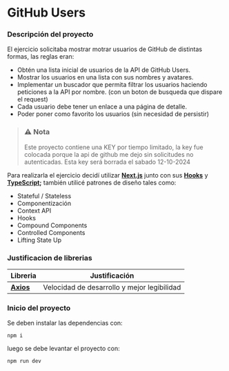 # GitHub Users

### Descripción del proyecto
El ejercicio solicitaba mostrar motrar usuarios de GitHub de distintas formas, las reglas eran:

* Obtén una lista inicial de usuarios de la API de GitHub Users.
* Mostrar los usuarios en una lista con sus nombres y avatares.
* Implementar un buscador que permita filtrar los usuarios haciendo peticiones a la API por nombre. (con un boton de busqueda que dispare el request)
* Cada usuario debe tener un enlace a una página de detalle.
* Poder poner como favorito los usuarios (sin necesidad de persistir)

> ### ⚠️ Nota
> Este proyecto contiene una KEY por tiempo limitado, la key fue colocada porque la api de github me dejo sin solicitudes no autenticadas. Esta key será borrada el sabado 12-10-2024

Para realizarla el ejercicio decidí utilizar **[Next.js](https://nextjs.org/docs/pages)** junto con sus **[Hooks](https://react.dev/reference/react)** y **[TypeScript](https://www.typescriptlang.org/);** también utilicé patrones de diseño tales como:

* Stateful / Stateless
* Componentización
* Context API
* Hooks
* Compound Components
* Controlled Components
* Lifting State Up

### Justificacion de librerias

| Libreria | Justificación |
|--------------|--------------|
| **[Axios](https://axios-http.com/)** | Velocidad de desarrollo y mejor legibilidad |

### Inicio del proyecto

Se deben instalar las dependencias con:

```
npm i
```
luego se debe levantar el proyecto con:
```
npm run dev
```
